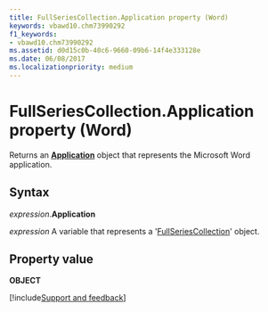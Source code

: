 ```yaml
---
title: FullSeriesCollection.Application property (Word)
keywords: vbawd10.chm73990292
f1_keywords:
- vbawd10.chm73990292
ms.assetid: d0d15c0b-40c6-9660-09b6-14f4e333128e
ms.date: 06/08/2017
ms.localizationpriority: medium
---
```



# FullSeriesCollection.Application property (Word)

Returns an **[Application](Word.Application.md)** object that represents the Microsoft Word application.


## Syntax

_expression_.**Application**

_expression_ A variable that represents a '[FullSeriesCollection](Word.fullseriescollection.md)' object.


## Property value

 **OBJECT**


[!include[Support and feedback](~/includes/feedback-boilerplate.md)]